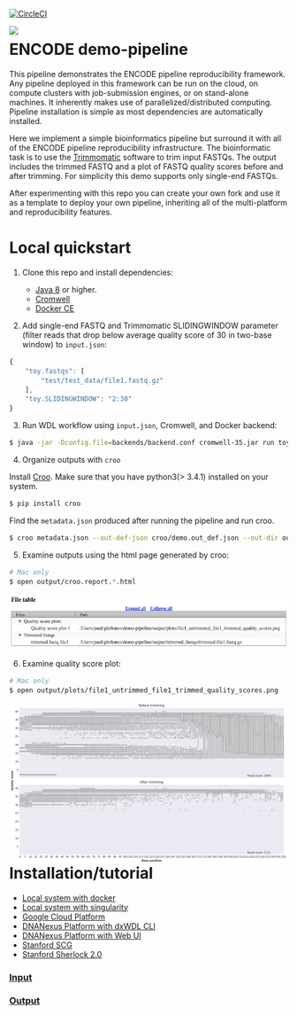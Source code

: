 [![CircleCI](https://circleci.com/gh/ENCODE-DCC/demo-pipeline/tree/master.svg?style=svg)](https://circleci.com/gh/ENCODE-DCC/demo-pipeline/tree/master)

<p align="center">
<a href="https://www.encodeproject.org">
  <img style="float:left;" width="200" src="https://www.genome.gov/images/feature_images/encode_logo.gif">
</a>
</p>

ENCODE demo-pipeline
========================

This pipeline demonstrates the ENCODE pipeline reproducibility framework. Any pipeline deployed in this framework can be run on the cloud, on compute clusters with job-submission engines, or on stand-alone machines. It inherently makes use of parallelized/distributed computing. Pipeline installation is simple as most dependencies are automatically installed.

Here we implement a simple bioinformatics pipeline but surround it with all of the ENCODE pipeline reproducibility infrastructure.  The bioinformatic task is to use the [Trimmomatic](http://www.usadellab.org/cms/?page=trimmomatic) software to trim input FASTQs. The output includes the trimmed FASTQ and a plot of FASTQ quality scores before and after trimming. For simplicity this demo supports only single-end FASTQs.

After experimenting with this repo you can create your own fork and use it as a template to deploy your own pipeline, inheriting all of the multi-platform and reproducibility features.


# Local quickstart

1. Clone this repo and install dependencies:
   * [Java 8](https://www.java.com/en/download/) or higher.
   * [Cromwell](https://github.com/broadinstitute/cromwell/releases/download/35/cromwell-35.jar)
   * [Docker CE](https://docs.docker.com/install/)

2. Add single-end FASTQ and Trimmomatic SLIDINGWINDOW parameter (filter reads that drop below average quality score of 30 in two-base window) to `input.json`:
```js
{
    "toy.fastqs": [
        "test/test_data/file1.fastq.gz"
    ],
    "toy.SLIDINGWINDOW": "2:30"
}
```

3. Run WDL workflow using `input.json`, Cromwell, and Docker backend:
```bash
$ java -jar -Dconfig.file=backends/backend.conf cromwell-35.jar run toy.wdl -i input.json -o workflow_opts/docker.json -m metadata.json
```

4. Organize outputs with `croo`

Install [Croo](https://github.com/ENCODE-DCC/croo#installation). Make sure that you have python3(> 3.4.1) installed on your system.

```bash
$ pip install croo
```

Find the `metadata.json` produced after running the pipeline and run croo.

```bash
$ croo metadata.json --out-def-json croo/demo.out_def.json --out-dir output
```

5. Examine outputs using the html page generated by croo:
```bash
# Mac only
$ open output/croo.report.*.html
```
![Example croo html](examples/local/images/demo-pipeline-croo.png)

6. Examine quality score plot:
```bash
# Mac only
$ open output/plots/file1_untrimmed_file1_trimmed_quality_scores.png
```
<p align="center">
<img style="float:left;" width="1000" src="https://raw.githubusercontent.com/ENCODE-DCC/demo-pipeline/master/examples/local/output_plot/file1_untrimmed_file1_trimmed_quality_scores.png">
</p>


# Installation/tutorial

* [Local system with docker](docs/tutorial_local_docker.md)
* [Local system with singularity](docs/tutorial_local_singularity.md)
* [Google Cloud Platform](docs/tutorial_google.md)
* [DNANexus Platform with dxWDL CLI](docs/tutorial_dx_cli.md)
* [DNANexus Platform with Web UI](docs/tutorial_dx_web.md)
* [Stanford SCG](docs/tutorial_scg.md)
* [Stanford Sherlock 2.0](docs/tutorial_sherlock.md)


### [Input](docs/input.md)

### [Output](docs/output.md)
